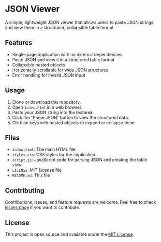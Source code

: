 # JSON Viewer

A simple, lightweight JSON viewer that allows users to paste JSON strings and view them in a structured, collapsible table format.

## Features

- Single-page application with no external dependencies
- Paste JSON and view it in a structured table format
- Collapsible nested objects
- Horizontally scrollable for wide JSON structures
- Error handling for invalid JSON input

## Usage

1. Clone or download this repository.
2. Open `index.html` in a web browser.
3. Paste your JSON string into the textarea.
4. Click the "Parse JSON" button to view the structured data.
5. Click on keys with nested objects to expand or collapse them.

## Files

- `index.html`: The main HTML file
- `styles.css`: CSS styles for the application
- `script.js`: JavaScript code for parsing JSON and creating the table view
- `LICENSE`: MIT License file
- `README.md`: This file

## Contributing

Contributions, issues, and feature requests are welcome. Feel free to check [issues page](https://github.com/yourusername/json-viewer/issues) if you want to contribute.

## License

This project is open source and available under the [MIT License](LICENSE).
